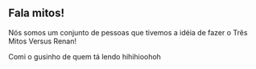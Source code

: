 ## Fala mitos!

Nós somos um conjunto de pessoas que tivemos a idéia de fazer o Três Mitos Versus Renan!







Comi o gusinho de quem tá lendo hihihioohoh

